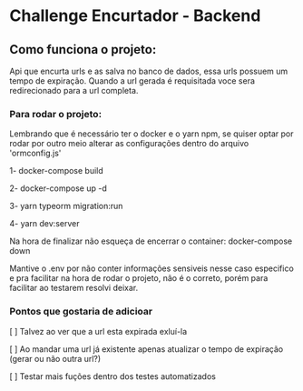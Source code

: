 # Challenge Encurtador - Backend

## Como funciona o projeto:
Api que encurta urls e as salva no banco de dados, essa urls possuem um tempo de expiração. Quando a url gerada é requisitada voce sera redirecionado para a url completa.

### Para rodar o projeto:
Lembrando que é necessário ter o docker e o yarn npm, se quiser optar por rodar por outro meio alterar as configurações dentro do arquivo 'ormconfig.js'

1- docker-compose build  

2- docker-compose up -d

3- yarn typeorm migration:run

4- yarn dev:server


Na hora de finalizar não esqueça de encerrar o container:
docker-compose down


Mantive o .env por não conter informações sensiveis nesse caso especifico e pra facilitar na hora de rodar o projeto, não é o correto, porém para facilitar ao testarem resolvi deixar.

### Pontos que gostaria de adicioar
[ ] Talvez ao ver que a url esta expirada exluí-la

[ ] Ao mandar uma url já existente apenas atualizar o tempo de expiração (gerar ou não outra url?)

[ ] Testar mais fuções dentro dos testes automatizados
